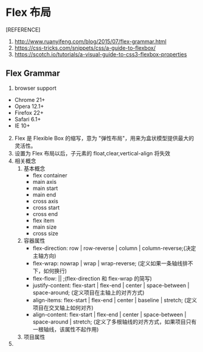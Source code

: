 # Flex 布局

[REFERENCE]
1. http://www.ruanyifeng.com/blog/2015/07/flex-grammar.html
2. https://css-tricks.com/snippets/css/a-guide-to-flexbox/
3. https://scotch.io/tutorials/a-visual-guide-to-css3-flexbox-properties

## Flex Grammar
1. browser support
* Chrome 21+
* Opera 12.1+
* Firefox 22+
* Safari 6.1+
* IE 10+
2. Flex 是 Flexible Box 的缩写，意为 "弹性布局"，用来为盒状模型提供最大的灵活性。
3. 设置为 Flex 布局以后，子元素的 float,clear,vertical-align 将失效
4. 相关概念
    1. 基本概念
        * flex container
        * main axis
        * main start
        * main end
        * cross axis
        * cross start
        * cross end
        * flex item
        * main size
        * cross size
    2. 容器属性
        * flex-direction: row | row-reverse | column | column-reverse;(决定主轴方向)
        * flex-wrap: nowrap | wrap | wrap-reverse; (定义如果一条轴线排不下，如何换行)
        * flex-flow: <flex-direction> || <flex-wrap>;(flex-direction 和 flex-wrap 的简写)
        * justify-content: flex-start | flex-end | center | space-between | space-around; (定义项目在主轴上的对齐方式)
        * align-items: flex-start | flex-end | center | baseline | stretch; (定义项目在交叉轴上如何对齐)
        * align-content: flex-start | flex-end | center | space-between | space-around | stretch; (定义了多根轴线的对齐方式，如果项目只有一根轴线，该属性不起作用)
    3. 项目属性
5. 
